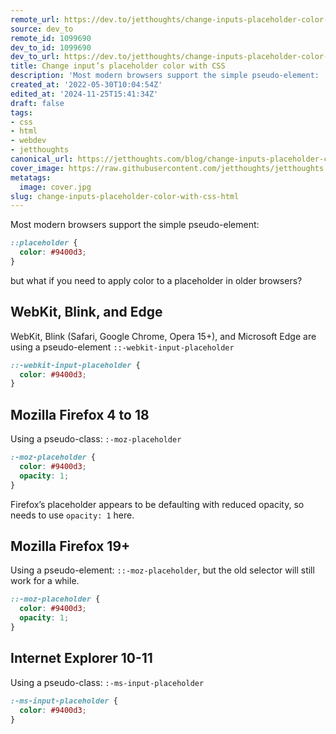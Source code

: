 ```yaml
---
remote_url: https://dev.to/jetthoughts/change-inputs-placeholder-color-with-css-b4i
source: dev_to
remote_id: 1099690
dev_to_id: 1099690
dev_to_url: https://dev.to/jetthoughts/change-inputs-placeholder-color-with-css-b4i
title: Change input’s placeholder color with CSS
description: 'Most modern browsers support the simple pseudo-element:    ::placeholder {   color: #9400d3; }       ...'
created_at: '2022-05-30T10:04:54Z'
edited_at: '2024-11-25T15:41:34Z'
draft: false
tags:
- css
- html
- webdev
- jetthoughts
canonical_url: https://jetthoughts.com/blog/change-inputs-placeholder-color-with-css-html/
cover_image: https://raw.githubusercontent.com/jetthoughts/jetthoughts.github.io/master/content/blog/change-inputs-placeholder-color-with-css-html/cover.jpg
metatags:
  image: cover.jpg
slug: change-inputs-placeholder-color-with-css-html
---
```

Most modern browsers support the simple pseudo-element:
```css
::placeholder {
  color: #9400d3;
}
```
but what if you need to apply color to a placeholder in older browsers?

## WebKit, Blink, and Edge
WebKit, Blink (Safari, Google Chrome, Opera 15+), and Microsoft Edge are using a pseudo-element `::-webkit-input-placeholder`
```css
::-webkit-input-placeholder {
  color: #9400d3;
}
```

## Mozilla Firefox 4 to 18
Using a pseudo-class: `:-moz-placeholder`
```css
:-moz-placeholder {
  color: #9400d3;
  opacity: 1;
}
```
Firefox’s placeholder appears to be defaulting with reduced opacity, so needs to use `opacity: 1` here.

## Mozilla Firefox 19+
Using a pseudo-element: `::-moz-placeholder`, but the old selector will still work for a while.
```css
::-moz-placeholder {
  color: #9400d3;
  opacity: 1;
}
```

## Internet Explorer 10-11
Using a pseudo-class: `:-ms-input-placeholder`
```css
:-ms-input-placeholder {
  color: #9400d3;
}
```
